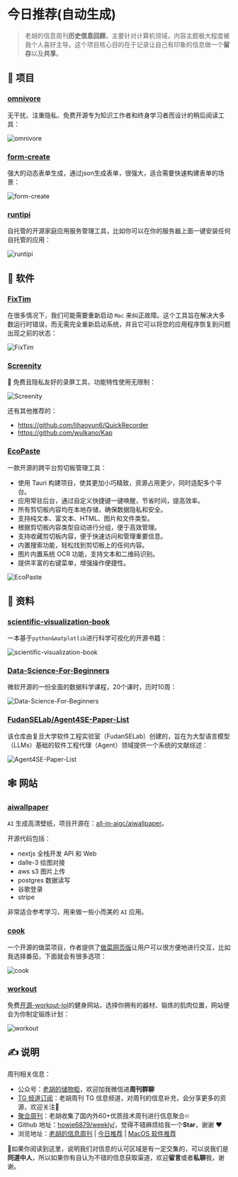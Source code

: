 # 今日推荐(自动生成)

> 老胡的信息周刊**历史信息回顾**，主要针对计算机领域，内容主题极大程度被我个人喜好主导。这个项目核心目的在于记录让自己有印象的信息做一个**留存**以及**共享**。


## 🎯 项目 

### [omnivore](https://github.com/omnivore-app/omnivore)

无干扰、注重隐私、免费开源专为知识工作者和终身学习者而设计的稍后阅读工具：

![omnivore](https://images-1252557999.file.myqcloud.com/uPic/omnivore.png) 

### [form-create](https://github.com/xaboy/form-create)

强大的动态表单生成，通过json生成表单，很强大，适合需要快速构建表单的场景：

![form-create](https://images-1252557999.file.myqcloud.com/uPic/demo-live3.gif) 

### [runtipi](https://github.com/meienberger/runtipi)

自托管的开源家庭应用服务管理工具，比如你可以在你的服务器上面一键安装任何自托管的应用：

![runtipi](https://images-1252557999.file.myqcloud.com/uPic/runtipi.png) 

## 🤖 软件 

### [FixTim](https://github.com/Lakr233/FixTim)

在很多情况下，我们可能需要重新启动 `Mac` 来纠正故障。这个工具旨在解决大多数运行时错误，而无需完全重新启动系统，并且它可以将您的应用程序恢复到问题出现之前的状态：

![FixTim](https://images-1252557999.file.myqcloud.com/uPic/FixTim.gif) 

### [Screenity](https://github.com/alyssaxuu/screenity)

🎥 免费且隐私友好的录屏工具，功能特性使用无限制：

![Screenity](https://images-1252557999.file.myqcloud.com/uPic/Screenity.png)

还有其他推荐的：

- https://github.com/lihaoyun6/QuickRecorder
- https://github.com/wulkano/Kap 

### [EcoPaste](https://github.com/ayangweb/EcoPaste)

一款开源的跨平台剪切板管理工具：

- 使用 Tauri 构建项目，使其更加小巧精致，资源占用更少，同时适配多个平台。
- 应用常驻后台，通过自定义快捷键一键唤醒，节省时间，提高效率。
- 所有剪切板内容均在本地存储，确保数据隐私和安全。
- 支持纯文本、富文本、HTML、图片和文件类型。
- 根据剪切板内容类型自动进行分组，便于高效管理。
- 支持收藏剪切板内容，便于快速访问和管理重要信息。
- 内置搜索功能，轻松找到剪切板上的任何内容。
- 图片内置系统 OCR 功能，支持文本和二维码识别。
- 提供丰富的右键菜单，增强操作便捷性。

![EcoPaste](https://images-1252557999.file.myqcloud.com/uPic/EcoPaste.jpg) 

## 👀 资料 

### [scientific-visualization-book](https://github.com/rougier/scientific-visualization-book)

一本基于`python&matplotlib`进行科学可视化的开源书籍：

![scientific-visualization-book](https://images-1252557999.file.myqcloud.com/uPic/scientific-visualization-book.jpg) 

### [Data-Science-For-Beginners](https://github.com/microsoft/Data-Science-For-Beginners)

微软开源的一份全面的数据科学课程，20个课时，历时10周：

![Data-Science-For-Beginners](https://images-1252557999.file.myqcloud.com/uPic/JnGevA.jpg) 

### [FudanSELab/Agent4SE-Paper-List](https://github.com/FudanSELab/Agent4SE-Paper-List)

该仓库由复旦大学软件工程实验室（FudanSELab）创建的，旨在为大型语言模型（LLMs）基础的软件工程代理（Agent）领域提供一个系统的文献综述：

![Agent4SE-Paper-List](https://images-1252557999.file.myqcloud.com/uPic/uFo2bN.png) 

## 🕸 网站 

### [aiwallpaper](https://aiwallpaper.shop/)

`AI` 生成高清壁纸，项目开源在：[all-in-aigc/aiwallpaper](https://github.com/all-in-aigc/aiwallpaper)。

开源代码包括：

- nextjs 全栈开发 API 和 Web 
- dalle-3 绘图对接 
- aws s3 图片上传 
- postgres 数据读写 
- 谷歌登录 
- stripe

非常适合参考学习，用来做一些小而美的 `AI` 应用。 

### [cook](https://github.com/YunYouJun/cook)

一个开源的做菜项目，作者提供了[做菜网页版](https://cook.yunyoujun.cn/)让用户可以很方便地进行交互，比如我选择番茄，下面就会有很多选项：

![cook](https://images-1252557999.file.myqcloud.com/uPic/cook.jpg) 

### [workout](https://workout.lol/)

免费[开源-workout-lol](https://github.com/workout-lol/workout-lol)的健身网站，选择你拥有的器材、锻炼的肌肉位置，网站便会为你制定锻炼计划：

![workout](https://images-1252557999.file.myqcloud.com/uPic/workout.jpg) 

## ✍️ 说明

周刊相关信息：

- 公众号：[老胡的储物柜](https://images-1252557999.file.myqcloud.com/uPic/ETIbMe.jpg)，欢迎加我微信进**周刊群聊**
- [TG 频道订阅](https://t.me/howie_weekly)：老胡周刊 TG 信息频道，对周刊的信息补充，会分享更多的资源，欢迎关注👏
- [聚合周刊](https://www.fre321.com/weekly)：老胡收集了国内外60+优质技术周刊进行信息聚合🔥
- Github 地址：[howie6879/weekly/](https://github.com/howie6879/weekly/)，觉得不错麻烦给我一个**Star**，谢谢 ❤️
- 浏览地址：[老胡的信息周刊](https://weekly.howie6879.com) | [今日推荐](https://weekly.howie6879.com/recommend/index.html) | [MacOS 软件推荐](https://weekly.howie6879.com/soft/mac.html)

🙌如果你阅读到这里，说明我们对信息的认可区域是有一定交集的，可以说我们是**同道中人**，所以如果你有自认为不错的信息获取渠道，欢迎**留言**或者**私聊**我，谢谢。